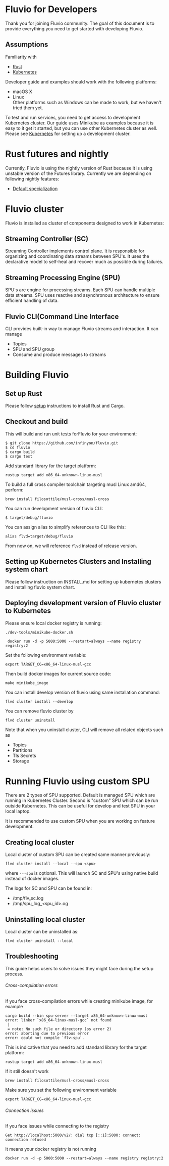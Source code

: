 # Fluvio for Developers

Thank you for joining Fluvio community.  The goal of this document is to provide everything you need to get started with developing Fluvio.

## Assumptions

Familiarity with
- [Rust](https://www.rust-lang.org)
- [Kubernetes](https://kubernetes.io)

Developer guide and examples should work with the following platforms:
- macOS X
- Linux  
Other platforms such as Windows can be made to work, but we haven't tried them yet.

To test and run services,  you need to get access to development Kubernetes cluster.  Our guide uses Minikube as examples because it is easy to it get it started, but you can use other Kubernetes cluster as well.  Please see  [Kubernetes](https://kubernetes.io) for setting up a development cluster.

# Rust futures and nightly

Currently,  Fluvio is using the nightly version of Rust because it is using unstable version of the Futures library.  Currently we are depending on following nightly features:

- [Default specialization](https://github.com/rust-lang/rust/issues/37653)


# Fluvio cluster
Fluvio is installed as cluster of components designed to work in Kubernetes:

## Streaming Controller (SC)
Streaming Controller implements control plane.  It is responsible for organizing and coordinating data streams between SPU's.  It uses the declarative model to self-heal and recover much as possible during failures.

## Streaming Processing Engine (SPU)
SPU's are engine for processing streams.   Each SPU can handle multiple data streams.   SPU uses reactive and asynchronous architecture to ensure efficient handling of data. 

## Fluvio CLI(Command Line Interface

CLI provides built-in way to manage Fluvio streams and interaction.  It can manage
* Topics
* SPU and SPU group
* Consume and produce messages to streams


# Building Fluvio

## Set up Rust

Please follow [setup](https://www.rust-lang.org/tools/install) instructions to install Rust and Cargo.

## Checkout and build

This will build and run unit tests forFluvio for your environment:

```
$ git clone https://github.com/infinyon/fluvio.git
$ cd fluvio
$ cargo build
$ cargo test
```

Add standard library for the target platform:

```
rustup target add x86_64-unknown-linux-musl
```
To build a full cross compiler toolchain targeting musl Linux amd64, perform:

```
brew install filosottile/musl-cross/musl-cross
```
You can run development version of fluvio CLI:
```
$ target/debug/fluvio
```

You can assign alias to simplify references to CLI like this:
```
alias flvd=target/debug/fluvio
```

From now on, we will reference ```flvd``` instead of release version.

## Setting up Kubernetes Clusters and Installing system chart

Please follow instruction on INSTALL.md for setting up kubernetes clusters and installing fluvio system chart.


## Deploying development version of Fluvio cluster to Kubernetes

Please ensure local docker registry is running:

```
./dev-tools/minikube-docker.sh 
```
```
 docker run -d -p 5000:5000 --restart=always --name registry registry:2
```
Set the following environment variable:

```
export TARGET_CC=x86_64-linux-musl-gcc
```
Then build docker images for current source code:
```
make minikube_image
```

You can install develop version of fluvio using same installation command:
```
flvd cluster install --develop
```

You can remove fluvio cluster by
```
flvd cluster uninstall
```

Note that when you uninstall cluster, CLI will remove all related objects such as
* Topics
* Partitions
* Tls Secrets
* Storage


# Running Fluvio using custom SPU

There are 2 types of SPU supported.  Default is managed SPU which are running in Kubernetes Cluster.  Second is "custom" SPU which  can be run outside Kubernetes.  This can be useful for develop and test SPU in your local laptop.  

It is recommended to use custom SPU when you are working on feature development.


## Creating local cluster

Local cluster of custom SPU can be created same manner previously:

```
flvd cluster install --local --spu <spu>
```

where ```---spu``` is optional.  This will launch SC and SPU's using native build instead of docker images.

The logs for SC and SPU can be found in:
* /tmp/flv_sc.log
* /tmp/spu_log_<spu_id>.og


## Uninstalling local cluster

Local cluster can be uninstalled as:

```
flvd cluster uninstall --local
```


## Troubleshooting
This guide helps users to solve issues they might face during the setup process. 

###### Cross-compilation errors

If you face cross-compilation errors while creating minikube image, for example

```
cargo build --bin spu-server --target x86_64-unknown-linux-musl
error: linker `x86_64-linux-musl-gcc` not found
 |
 = note: No such file or directory (os error 2)
error: aborting due to previous error
error: could not compile `flv-spu`.
```
This is indicative that you need to add standard library for the target platform:

```
rustup target add x86_64-unknown-linux-musl
```

If it still doesn't work

```
brew install filosottile/musl-cross/musl-cross
```

Make sure you set the following environment variable

```
export TARGET_CC=x86_64-linux-musl-gcc
```

###### Connection issues

If you face issues while connecting to the registry

```
Get http://localhost:5000/v2/: dial tcp [::1]:5000: connect: connection refused
```

It means your docker registry is not running

```
docker run -d -p 5000:5000 --restart=always --name registry registry:2
```
